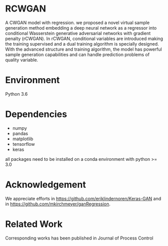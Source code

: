 # RCWGAN
A CWGAN model with regression.
we proposed a novel virtual sample generation method embedding a deep neural network as a regressor into conditional Wasserstein generative adversarial networks with gradient penalty (rCWGAN). In rCWGAN, conditional variables are introduced making the training supervised and a dual training algorithm is specially designed. With the advanced structure and training algorithm, the model has powerful sample generation capabilities and can handle prediction problems of quality variable.

# Environment
Python 3.6

# Dependencies
* numpy
* pandas
* matplotlib
* tensorflow
* keras 

all packages need to be installed on a conda environment with python >= 3.0

# Acknowledgement
We appreciate efforts in https://github.com/eriklindernoren/Keras-GAN and in https://github.com/mkirchmeyer/ganRegression.

# Related Work
  Corresponding works has been published in Journal of Process Control
